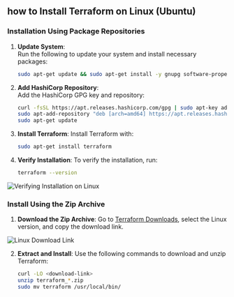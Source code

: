 ## how to Install Terraform on Linux (Ubuntu)

### Installation Using Package Repositories

1. **Update System**:  
   Run the following to update your system and install necessary packages:
   ```bash
   sudo apt-get update && sudo apt-get install -y gnupg software-properties-common curl
   ```

2. **Add HashiCorp Repository**:  
   Add the HashiCorp GPG key and repository:
   ```bash
   curl -fsSL https://apt.releases.hashicorp.com/gpg | sudo apt-key add -
   sudo apt-add-repository "deb [arch=amd64] https://apt.releases.hashicorp.com $(lsb_release -cs) main"
   sudo apt-get update
   ```

3. **Install Terraform**:
   Install Terraform with:
   ```bash
   sudo apt-get install terraform
   ```

4. **Verify Installation**:
   To verify the installation, run:
   ```bash
   terraform --version
   ```

![Verifying Installation on Linux](https://example.com/linux-verify)

### Install Using the Zip Archive

1. **Download the Zip Archive**:
   Go to [Terraform Downloads](https://www.terraform.io/downloads.html), select the Linux version, and copy the download link.

![Linux Download Link](https://example.com/linux-download)

2. **Extract and Install**:
   Use the following commands to download and unzip Terraform:
   ```bash
   curl -LO <download-link>
   unzip terraform_*.zip
   sudo mv terraform /usr/local/bin/
   ```
